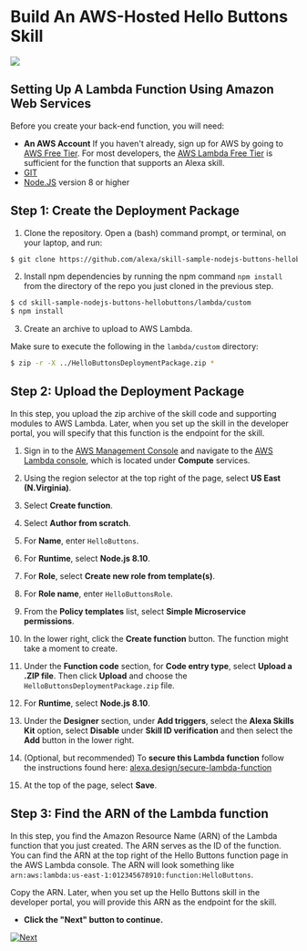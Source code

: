 # Build An AWS-Hosted Hello Buttons Skill
<img src="https://m.media-amazon.com/images/G/01/mobile-apps/dex/alexa/gadgets/ECHO_BUTTONS_DEV_PORTAL_API_LAUNCH_BLOG_HERO_954x240_V1._TTH_.png" />

## Setting Up A Lambda Function Using Amazon Web Services

Before you create your back-end function, you will need:

* **An AWS Account** If you haven't already, sign up for AWS by going to [AWS Free Tier](https://aws.amazon.com/free/). For most developers, the [AWS Lambda Free Tier](https://aws.amazon.com/lambda/pricing/) is sufficient for the function that supports an Alexa skill.
* [GIT](https://git-scm.com/)
* [Node.JS](https://nodejs.org) version 8 or higher


## Step 1: Create the Deployment Package

1. Clone the repository.
Open a (bash) command prompt, or terminal, on your laptop, and run:

```bash
$ git clone https://github.com/alexa/skill-sample-nodejs-buttons-hellobuttons/
```

2. Install npm dependencies by running the npm command `npm install` from the directory of the repo you just cloned in the previous step.

```bash
$ cd skill-sample-nodejs-buttons-hellobuttons/lambda/custom
$ npm install
```

3. Create an archive to upload to AWS Lambda.

Make sure to execute the following in the `lambda/custom` directory:

```bash
$ zip -r -X ../HelloButtonsDeploymentPackage.zip *
```

## Step 2: Upload the Deployment Package
In this step, you upload the zip archive of the skill code and supporting modules to AWS Lambda. Later, when you set up the skill in the developer portal, you will specify that this function is the endpoint for the skill.

1. Sign in to the [AWS Management Console](https://console.aws.amazon.com/console/home?region=us-east-1#) and navigate to the [AWS Lambda console](https://console.aws.amazon.com/lambda/home?region=us-east-1), which is located under **Compute** services.
2. Using the region selector at the top right of the page, select **US East (N.Virginia)**.
3. Select **Create function**.
4. Select **Author from scratch**.
5. For **Name**, enter `HelloButtons`.
6. For **Runtime**, select **Node.js 8.10**.
7. For **Role**, select **Create new role from template(s)**.
8. For **Role name**, enter `HelloButtonsRole`.
9. From the **Policy templates** list, select **Simple Microservice permissions**.
10. In the lower right, click the **Create function** button. The function might take a moment to create.
11. Under the **Function code** section, for **Code entry type**, select **Upload a .ZIP file**. Then click **Upload** and choose the ``HelloButtonsDeploymentPackage.zip`` file.
12. For **Runtime**, select **Node.js 8.10**.
13. Under the **Designer** section, under **Add triggers**, select the **Alexa Skills Kit** option, select
**Disable** under **Skill ID verification** and then select the **Add** button in the lower right.
14. (Optional, but recommended) To **secure this Lambda function** follow the instructions found here: [alexa.design/secure-lambda-function](https://alexa.design/secure-lambda-function)

15. At the top of the page, select **Save**.

## Step 3: Find the ARN of the Lambda function
In this step, you find the Amazon Resource Name (ARN) of the Lambda function that you just created. The ARN serves as the ID of the function. You can find the ARN at the top right of the Hello Buttons function page in the AWS Lambda console. The ARN will look something
like `arn:aws:lambda:us-east-1:012345678910:function:HelloButtons`.

Copy the ARN. Later, when you set up the Hello Buttons skill in the developer portal, you will provide this ARN as the endpoint for the skill.


* **Click the "Next" button to continue.**

[![Next](https://m.media-amazon.com/images/G/01/mobile-apps/dex/alexa/alexa-skills-kit/tutorials/general/buttons/button_next_testing._TTH_.png)](./test-using-simulator.md)


